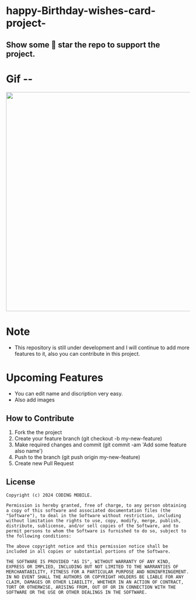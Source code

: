 # happy-Birthday-wishes-card-project-
>  
## Show some 🌟 star the repo to support the project.

# Gif --
<p>
  <img src="https://github.com/PraweenSoni/happy-Birthday-wishes-card-project-/assets/106673980/8b727f61-d705-487d-a275-de9e03851317" heigth="600" width="600" margin-left="20px">
</p>

# Note
  - This repository is still under development and I will continue to add more features to it, also you can contribute in this project.
 
# Upcoming Features
  -  You can edit name and discription very easy.
  -  Also add images

## How to Contribute
  1. Fork the the project
  2. Create your feature branch (git checkout -b my-new-feature)
  3. Make required changes and commit (git commit -am 'Add some feature also name')
  4. Push to the branch (git push origin my-new-feature)
  5. Create new Pull Request

## License

    Copyright (c) 2024 CODING MOBILE.
    
    Permission is hereby granted, free of charge, to any person obtaining a copy of this software and associated documentation files (the "Software"), to deal in the Software without restriction, including without limitation the rights to use, copy, modify, merge, publish, distribute, sublicense, and/or sell copies of the Software, and to permit persons to whom the Software is furnished to do so, subject to the following conditions:
    
    The above copyright notice and this permission notice shall be included in all copies or substantial portions of the Software.
    
    THE SOFTWARE IS PROVIDED "AS IS", WITHOUT WARRANTY OF ANY KIND, EXPRESS OR IMPLIED, INCLUDING BUT NOT LIMITED TO THE WARRANTIES OF MERCHANTABILITY, FITNESS FOR A PARTICULAR PURPOSE AND NONINFRINGEMENT. IN NO EVENT SHALL THE AUTHORS OR COPYRIGHT HOLDERS BE LIABLE FOR ANY CLAIM, DAMAGES OR OTHER LIABILITY, WHETHER IN AN ACTION OF CONTRACT, TORT OR OTHERWISE, ARISING FROM, OUT OF OR IN CONNECTION WITH THE SOFTWARE OR THE USE OR OTHER DEALINGS IN THE SOFTWARE.
